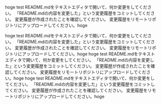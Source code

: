 hoge
test
README.mdをテキストエディタで開いて、何か変更をしてください。
「README.mdの内容を変更した」という変更履歴をコミットしてください。
変更履歴が作成されたことを確認してください。
変更履歴をリモートリポジトリにアップロードしてください。hoge

hoge
test
README.mdをテキストエディタで開いて、何か変更をしてください。
「README.mdの内容を変更した」という変更履歴をコミットしてください。
変更履歴が作成されたことを確認してください。
変更履歴をリモートリポジトリにアップロードしてください。hoge
hoge
test
README.mdをテキストエディタで開いて、何か変更をしてください。
「README.mdの内容を変更した」という変更履歴をコミットしてください。
変更履歴が作成されたことを確認してください。
変更履歴をリモートリポジトリにアップロードしてください。hoge
hoge
test
README.mdをテキストエディタで開いて、何か変更をしてください。
「README.mdの内容を変更した」という変更履歴をコミットしてください。
変更履歴が作成されたことを確認してください。
変更履歴をリモートリポジトリにアップロードしてください。hoge
